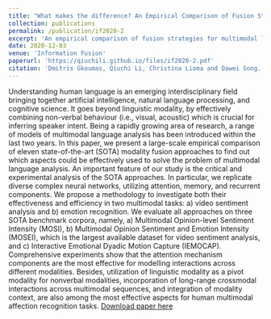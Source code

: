 ```yaml
---
title: "What makes the difference? An Empirical Comparison of Fusion Strategies for Multimodal Language Analysis"
collection: publications
permalink: /publication/if2020-2
excerpt: 'An empirical comparison of fusion strategies for multimodal language analysis.'
date: 2020-12-03
venue: 'Information Fusion'
paperurl: 'https://qiuchili.github.io/files/if2020-2.pdf'
citation: 'Dmitris Gkoumas, Qiuchi Li, Christina Lioma and Dawei Song. (2021). &quot;What makes the difference? An Empirical Comparison of Fusion Strategies for Multimodal Language Analysis.&quot; <i> In Information Fusion</i>.'
---
```

Understanding human language is an emerging interdisciplinary field bringing together artificial intelligence, natural language processing, and cognitive science. It goes beyond linguistic modality, by effectively combining non-verbal behaviour (i.e., visual, acoustic) which is crucial for inferring speaker intent. Being a rapidly growing area of research, a range of models of multimodal language analysis has been introduced within the last two years. In this paper, we present a large-scale empirical comparison of eleven state-of-the-art (SOTA) modality fusion approaches to find out which aspects could be effectively used to solve the problem of multimodal language analysis. An important feature of our study is the critical and experimental analysis of the SOTA approaches. In particular, we replicate diverse complex neural networks, utilizing attention, memory, and recurrent components. We propose a methodology to investigate both their effectiveness and efficiency in two multimodal tasks:  a) video sentiment analysis and b) emotion recognition. We evaluate all approaches on three SOTA benchmark corpora, namely, a) Multimodal Opinion-level Sentiment Intensity (MOSI), b)  Multimodal Opinion Sentiment and Emotion Intensity (MOSEI), which is the largest available dataset for video sentiment analysis, and c) Interactive Emotional Dyadic Motion Capture (IEMOCAP). Comprehensive experiments show that the attention mechanism components are the most effective for modelling interactions across different modalities. Besides, utilization of linguistic modality as a pivot modality for nonverbal modalities, incorporation of long-range crossmodal interactions across multimodal sequences, and integration of modality context, are also among the most effective aspects for human multimodal affection recognition tasks.
[Download paper here](https://qiuchili.github.io/files/if2020-2.pdf)

